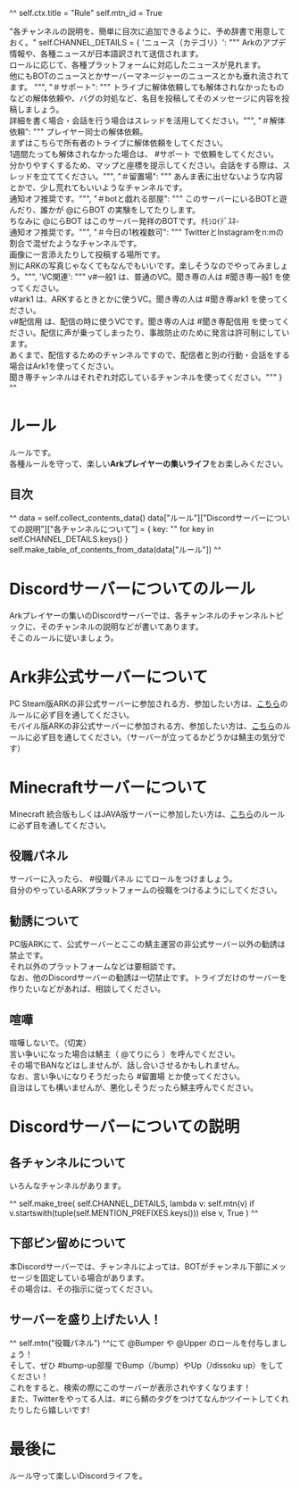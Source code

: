 ^^
self.ctx.title = "Rule"
self.mtn_id = True

"各チャンネルの説明を、簡単に目次に追加できるように、予め辞書で用意しておく。"
self.CHANNEL_DETAILS = {
    'ニュース（カテゴリ）': """
    Arkのアプデ情報や、各種ニュースが日本語訳されて送信されます。  
    ロールに応じて、各種プラットフォームに対応したニュースが見れます。  
    他にもBOTのニュースとかサーバーマネージャーのニュースとかも垂れ流されてます。
    """,
    "＃サポート": """
        トライブに解体依頼しても解体されなかったものなどの解体依頼や、バグの対処など、名目を投稿してそのメッセージに内容を投稿しましょう。  
        詳細を書く場合・会話を行う場合はスレッドを活用してください。""",
    "＃解体依頼": """
        プレイヤー同士の解体依頼。  
        まずはこちらで所有者のトライブに解体依頼をしてください。  
        1週間たっても解体されなかった場合は、 #サポート で依頼をしてください。  
        分かりやすくするため、マップと座標を提示してください。会話をする際は、スレッドを立ててください。""",
    "＃留置場": """
        あんま表に出せないような内容とかで、少し荒れてもいいようなチャンネルです。  
        通知オフ推奨です。""",
    "＃botと戯れる部屋": """
        このサーバーにいるBOTと遊んだり、誰かが @にらBOT の実験をしてたりします。  
        ちなみに @にらBOT はこのサーバー発祥のBOTです。ｵﾓｼﾛｲﾃﾞｽﾈ-  
        通知オフ推奨です。""",
    "＃今日の1枚複数可": """
        TwitterとInstagramをn:mの割合で混ぜたようなチャンネルです。  
        画像に一言添えたりして投稿する場所です。  
        別にARKの写真じゃなくてもなんでもいいです。楽しそうなのでやってみましょう。""",
    'VC関連': """
         v#一般1 は、普通のVC。聞き専の人は #聞き専一般1 を使ってください。  
         v#ark1 は、ARKするときとかに使うVC。聞き専の人は #聞き専ark1 を使ってください。  
         v#配信用 は、配信の時に使うVCです。聞き専の人は #聞き専配信用 を使ってください。配信に声が乗ってしまったり、事故防止のために発言は許可制にしています。  
        あくまで、配信するためのチャンネルですので、配信者と別の行動・会話をする場合はArk1を使ってください。  
        聞き専チャンネルはそれぞれ対応しているチャンネルを使ってください。"""
}
^^

# ルール
ルールです。  
各種ルールを守って、楽しい**Arkプレイヤーの集いライフ**をお楽しみください。

## 目次
^^
data = self.collect_contents_data()
data["ルール"]["Discordサーバーについての説明"]["各チャンネルについて"] = {
    key: "" for key in self.CHANNEL_DETAILS.keys()
}
self.make_table_of_contents_from_data(data["ルール"])
^^

# Discordサーバーについてのルール
Arkプレイヤーの集いのDiscordサーバーでは、各チャンネルのチャンネルトピックに、そのチャンネルの説明などが書いてあります。  
そこのルールに従いましょう。  

# Ark非公式サーバーについて
PC Steam版ARKの非公式サーバーに参加される方、参加したい方は、[こちら](/rule/dedicated_pc.html)のルールに必ず目を通してください。  
モバイル版ARKの非公式サーバーに参加される方、参加したい方は、[こちら](/rule/dedicated_mb.html)のルールに必ず目を通してください。（サーバーが立ってるかどうかは鯖主の気分です）  

# Minecraftサーバーについて
Minecraft 統合版もしくはJAVA版サーバーに参加したい方は、[こちら](/rule/dedicated_minecraft.html)のルールに必ず目を通してください。  

## 役職パネル
サーバーに入ったら、 #役職パネル にてロールをつけましょう。  
自分のやっているARKプラットフォームの役職をつけるようにしてください。

## 勧誘について
PC版ARKにて、公式サーバーとここの鯖主運営の非公式サーバー以外の勧誘は禁止です。  
それ以外のプラットフォームなどは要相談です。  
なお、他のDiscordサーバーの勧誘は一切禁止です。トライブだけのサーバーを作りたいなどがあれば、相談してください。

## 喧嘩
喧嘩しないで。（切実）  
言い争いになった場合は鯖主（ @てりにら ）を呼んでください。  
その場でBANなどはしませんが、話し合いさせるかもしれません。  
なお、言い争いになりそうだったら #留置場 とか使ってください。  
自治はしても構いませんが、悪化しそうだったら鯖主呼んでください。

# Discordサーバーについての説明
## 各チャンネルについて
いろんなチャンネルがあります。  

^^
self.make_tree(
    self.CHANNEL_DETAILS, lambda v: self.mtn(v)
        if v.startswith(tuple(self.MENTION_PREFIXES.keys()))
        else v, True
)
^^

## 下部ピン留めについて
本Discordサーバーでは、チャンネルによっては、BOTがチャンネル下部にメッセージを固定している場合があります。  
その場合は、その指示に従ってください。

## サーバーを盛り上げたい人！
^^ self.mtn("役職パネル") ^^にて @Bumper や @Upper のロールを付与しましょう！  
そして、ぜひ #bump-up部屋 でBump（/bump）やUp（/dissoku up）をしてください！  
これをすると、検索の際にこのサーバーが表示されやすくなります！  
また、Twitterをやってる人は、<span class="hashtag">#にら鯖</span>のタグをつけてなんかツイートしてくれたりしたら嬉しいです!

# 最後に
ルール守って楽しいDiscordライフを。